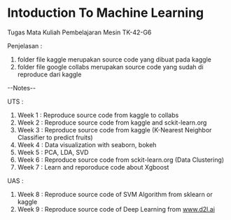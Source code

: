 # Intoduction To Machine Learning

Tugas Mata Kuliah Pembelajaran Mesin TK-42-G6

Penjelasan :

1. folder file kaggle merupakan source code yang dibuat pada kaggle
2. folder file google collabs merupakan source code yang sudah di reproduce dari kaggle


--Notes--

UTS :

1. Week 1 : Reproduce source code from kaggle to collabs 
2. Week 2 : Reproduce source code from kaggle and sckit-learn.org
3. Week 3 : Reproduce source code from kaggle (K-Nearest Neighbor Classifier to predict fruits)
4. Week 4 : Data visualization with seaborn, bokeh
5. Week 5 : PCA, LDA, SVD
6. Week 6 : Reproduce source code from sckit-learn.org (Data Clustering)
7. Week 7 : Learn and reporoduce code about Xgboost

UAS :

1. Week 8 : Reproduce source code of SVM Algorithm from sklearn or kaggle
2. Week 9 : Reproduce source code of Deep Learning from www.d2l.ai 
